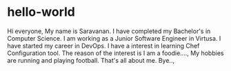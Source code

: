 # hello-world
Hi everyone, My name is Saravanan.
I have completed my Bachelor's in Computer Science.
I am working as a Junior Software Engineer in Virtusa.
I have started my career in DevOps.
I have a interest in learning Chef Configuration tool.
The reason of the interest is I am a foodie....,
My hobbies are running and playing football.
That's all about me.
Bye..,
